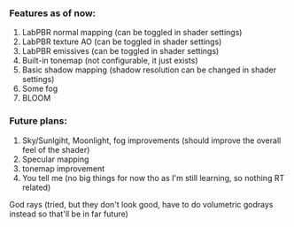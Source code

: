 ### Features as of now:

1. LabPBR normal mapping (can be toggled in shader settings)
2. LabPBR texture AO (can be toggled in shader settings)
3. LabPBR emissives (can be toggled in shader settings)
4. Built-in tonemap (not configurable, it just exists)
5. Basic shadow mapping (shadow resolution can be changed in shader settings)
6. Some fog
7. BLOOM

### Future plans:

1. Sky/Sunlgiht, Moonlight, fog improvements (should improve the overall feel of the shader)
2. Specular mapping
3. tonemap improvement
4. You tell me (no big things for now tho as I'm still learning, so nothing RT related)

God rays (tried, but they don't look good, have to do volumetric godrays instead so that'll be in far future)
